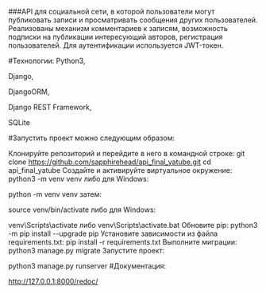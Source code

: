 ###API для социальной сети, в которой пользователи могут публиковать записи и просматривать сообщения других пользователей. Реализованы механизм комментариев к записям, возможность подписки на публикации интересующий авторов, регистрация пользователей. Для аутентификации используется JWT-токен.

#Технологии:
Python3,

Django,

DjangoORM,

Django REST Framework,

SQLite

#Запустить проект можно следующим образом:

Клонируйте репозиторий и перейдите в него в командной строке:
git clone https://github.com/sapphirehead/api_final_yatube.git
cd api_final_yatube
Cоздайте и активируйте виртуальное окружение:
python3 -m venv venv
либо для Windows:

python -m venv venv
затем:

source venv/bin/activate
либо для Windows:

venv\Scripts\activate либо venv\Scripts\activate.bat
Обновите pip:
python3 -m pip install --upgrade pip
Установите зависимости из файла requirements.txt:
pip install -r requirements.txt
Выполните миграции:
python3 manage.py migrate
Запустите проект:

python3 manage.py runserver
#Документация:

http://127.0.0.1:8000/redoc/
